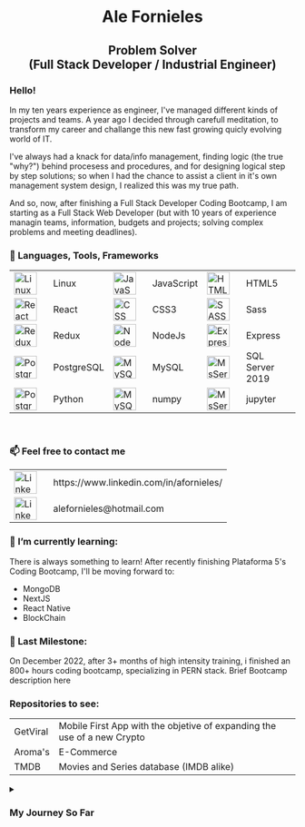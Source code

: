    <h1 align="center">Ale Fornieles</h1>
   <h2 align="center">Problem Solver  
   <br> (Full Stack Developer / Industrial Engineer)</h2>

<h3>Hello!</h3>
<p align="justified">
   In my ten years experience as engineer, I've managed different kinds of projects and teams. A year ago I decided through carefull meditation, to transform my career and challange this new fast growing quicly evolving world of IT.</p>
   <p>I've always had a knack for data/info management, finding logic (the true "why?") behind procesess and procedures, and for designing logical step by step solutions; so when I had the chance to assist a client in it's own management system design, I realized this was my true path.</p>
  <p> And so, now, after finishing a Full Stack Developer Coding Bootcamp, I am starting as a Full Stack Web Developer (but with 10 years of experience managin teams, information, budgets and projects; solving complex problems and meeting deadlines).
</p>


### 🧰 Languages, Tools, Frameworks

<table align="center">
<tr>
<td><img align="left" alt="Linux" width="40px" style="padding-right:10px;" src="https://cdn.jsdelivr.net/gh/devicons/devicon/icons/linux/linux-original.svg" /></td>
<td>Linux</td>
<td><img align="left" alt="JavaScript" width="40px" style="padding-right:10px;" src="https://cdn.jsdelivr.net/gh/devicons/devicon/icons/javascript/javascript-plain.svg" /></td>
<td>JavaScript</td>
<td><img align="left" alt="HTML" width="40px" style="padding-right:10px;" src="https://cdn.jsdelivr.net/gh/devicons/devicon/icons/html5/html5-plain.svg" /></td>
<td>HTML5</td>
</tr>
<tr>
<td><img align="left" alt="React" width="40px" style="padding-right:10px;" src="https://cdn.jsdelivr.net/gh/devicons/devicon/icons/react/react-original.svg" /></td>
<td>React</td>
<td><img align="left" alt="CSS" width="40px" style="padding-right:10px;" src="https://cdn.jsdelivr.net/gh/devicons/devicon/icons/css3/css3-plain.svg" /></td>
<td>CSS3</td>
<td><img align="left" alt="SASS" width="40px" style="padding-right:10px;" src="https://cdn.jsdelivr.net/gh/devicons/devicon/icons/sass/sass-original.svg" /></td>
<td>Sass</td>
</tr>
<tr>
<td><img align="left" alt="Redux" width="40px" style="padding-right:10px;" src="https://cdn.jsdelivr.net/gh/devicons/devicon/icons/redux/redux-original.svg" /></td>
<td>Redux</td>
<td><img align="left" alt="NodeJS" width="40px" style="padding-right:10px;" src="https://cdn.jsdelivr.net/gh/devicons/devicon/icons/nodejs/nodejs-original.svg" /></td>
<td>NodeJs</td>
<td><img align="left" alt="Express" width="40px" style="padding-right:10px;" src="https://user-images.githubusercontent.com/99204877/207951864-61d16bf3-b546-42ea-87ba-aa69c4ced3c2.jpg" /></td>
<td>Express</td>
</tr>
<tr>
<td><img align="left" alt="PostgresSQL" width="40px" style="padding-right:10px;" src="https://cdn.jsdelivr.net/gh/devicons/devicon/icons/postgresql/postgresql-original.svg" /></td>
<td>PostgreSQL</td>
<td><img align="left" alt="MySQL" width="40px" style="padding-right:10px;" src="https://cdn.jsdelivr.net/gh/devicons/devicon/icons/mysql/mysql-plain-wordmark.svg" /></td>
<td>MySQL</td>
<td><img align="left" alt="MsServer" width="40px" style="padding-right:10px;" src="https://user-images.githubusercontent.com/99204877/207951378-10c0d79d-13e4-44a6-9bc7-a2943819ff23.png" /></td>
<td>SQL Server 2019</td>
</tr>
<tr>
<td><img align="left" alt="PostgresSQL" width="40px" style="padding-right:10px;" src="https://cdn.jsdelivr.net/gh/devicons/devicon/icons/python/python-original.svg" /></td>
<td>Python</td>
<td><img align="left" alt="MySQL" width="40px" style="padding-right:10px;" src="https://cdn.jsdelivr.net/gh/devicons/devicon/icons/numpy/numpy-original.svg" /></td>
<td>numpy</td>
<td><img align="left" alt="MsServer" width="40px" style="padding-right:10px;" src="https://cdn.jsdelivr.net/gh/devicons/devicon/icons/jupyter/jupyter-original-wordmark.svg" /></td>
<td>jupyter</td>
</tr>
</table>

<br />

### 📫 Feel free to contact me
<table>
<tr>
<td><img align="left" alt="Linkedin" width="40px" style="padding-right:10px;" src="https://cdn.jsdelivr.net/gh/devicons/devicon/icons/linkedin/linkedin-original.svg" /></td>
<td>https://www.linkedin.com/in/afornieles/</td>
</tr>
<tr>
<td>
   <img align="left" alt="Linkedin" width="40px" style="padding-right:10px;" src="https://user-images.githubusercontent.com/99204877/207950605-532f8810-7692-4e16-8f8e-e50547f8efb9.png" /></td>
<td>alefornieles@hotmail.com</td>
</tr>
</table>

### 🌱 I’m currently learning:
  There is always something to learn! After recently finishing Plataforma 5's Coding Bootcamp, I'll be moving forward to:
  - MongoDB
  - NextJS
  - React Native
  - BlockChain

### 🌱 Last Milestone:
  On December 2022, after 3+ months of high intensity training, i finished an 800+ hours coding bootcamp, specializing in PERN stack.
  Brief Bootcamp description here

### Repositories to see:
<table>
   <tr>
      <td>GetViral</td>
      <td>Mobile First App with the objetive of expanding the use of a new Crypto</td>
   </tr>
   <tr>
      <td>Aroma's</td>
      <td>E-Commerce</td>
   </tr>
      <tr>
      <td>TMDB</td>
      <td>Movies and Series database (IMDB alike)</td>
   </tr>
   
   
</table>


<details>
 <summary><h3>My Journey So Far</h3></summary>
   <p>I first started coding in "Logo Writer". Yes, "the little turtle". A very simple program designed for helping children make their first steps in programming. And it was fun.</p>
   <p>Some years later, I played a little with Basic and then Visual Basic; although always more as "something to do".</p>
   <p>Finally, in a more "professional environment" I started working with Excel's macros at my first job. And even though it may not be considered strictly "programming", I saved hundreds of hours just by thinking the complete flow of information, detecting where and how to process it; and what output was required.</p>
   <p>Throughout my entire career as engineer, I always ended up being the one responsible for designing the flow and management of information; and in some cases, even being the representative of (and responsible for) my department in IT projects.</p>
   
